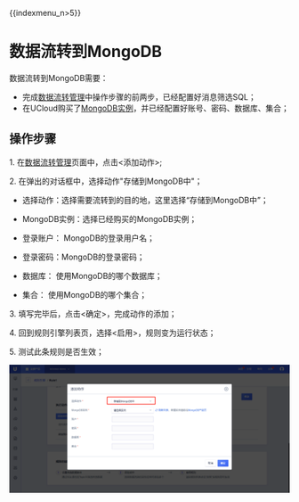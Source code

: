 {{indexmenu_n>5}}

# 数据流转到MongoDB
数据流转到MongoDB需要：

- 完成[数据流转管理](data_forwarding)中操作步骤的前两步，已经配置好消息筛选SQL；
- 在UCloud购买了[MongoDB实例](https://console.ucloud.cn/udb/nosql)，并已经配置好账号、密码、数据库、集合；


## 操作步骤

1\. 在[数据流转管理](data_forwarding)页面中，点击<添加动作>;

2\. 在弹出的对话框中，选择动作"存储到MongoDB中"；

   - 选择动作：选择需要流转到的目的地，这里选择“存储到MongoDB中”；

   - MongoDB实例：选择已经购买的MongoDB实例；

   - 登录账户： MongoDB的登录用户名；

   - 登录密码：MongoDB的登录密码；

   - 数据库： 使用MongoDB的哪个数据库；

   - 集合： 使用MongoDB的哪个集合；

3\. 填写完毕后，点击<确定>，完成动作的添加；

4\. 回到规则引擎列表页，选择<启用>，规则变为运行状态；

5\. 测试此条规则是否生效；


![转发到MongoDB](../../images/转发到MongoDB.png)

